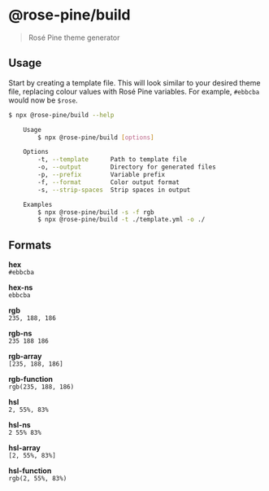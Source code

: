 # @rose-pine/build

> Rosé Pine theme generator

## Usage

Start by creating a template file. This will look similar to your desired theme file, replacing colour values with Rosé Pine variables. For example, `#ebbcba` would now be `$rose`.

```sh
$ npx @rose-pine/build --help

	Usage
		$ npx @rose-pine/build [options]

	Options
		-t, --template      Path to template file
		-o, --output        Directory for generated files
		-p, --prefix        Variable prefix
		-f, --format        Color output format
		-s, --strip-spaces  Strip spaces in output

	Examples
		$ npx @rose-pine/build -s -f rgb
		$ npx @rose-pine/build -t ./template.yml -o ./
```

## Formats

**hex**\
`#ebbcba`

**hex-ns**\
`ebbcba`

**rgb**\
`235, 188, 186`

**rgb-ns**\
`235 188 186`

**rgb-array**\
`[235, 188, 186]`

**rgb-function**\
`rgb(235, 188, 186)`

**hsl**\
`2, 55%, 83%`

**hsl-ns**\
`2 55% 83%`

**hsl-array**\
`[2, 55%, 83%]`

**hsl-function**\
`rgb(2, 55%, 83%)`

